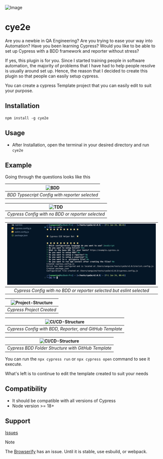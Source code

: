![Image](shots/cye2e_banner.png)
# cye2e

Are you a newbie in QA Engineering? Are you trying to ease your way into Automation? Have you been learning Cypress? Would you like to be able to set up Cypress with a BDD framework and reporter without stress?

If yes, this plugin is for you. Since I started training people in software automation, the majority of problems that I have had to help people resolve is usually around set up. Hence, the reason that I decided to create this plugin so that people can easily setup cypress.

You can create a cypress Template project that you can easily edit to suit your purpose.

## Installation
`npm install -g cye2e`

## Usage
 - After Installation, open the terminal in your desired directory and run `cye2e`

 ## Example

 Going through the questions looks like this


| ![BDD](shots/cy-e2e-09.jpg)   |
|:--:| 
| *BDD Typsecript Config with reporter selected* |

| ![TDD](shots/cy-e2e-10.jpg) |
|:--:| 
| *Cypress Config with no BDD or reporter selected* |


| ![TDD and Eslint](shots/cy-e2e-17.png) |
|:--:| 
| *Cypress Config with no BDD or reporter selected but eslint selected* |

| ![Project-Structure](shots/cy-e2e-11.jpg) |
|:--:| 
| *Cypress Project Created* |

| ![CI/CD-Structure](shots/cy-e2e-16.jpg) |
|:--:| 
| *Cypress Config with BDD, Reporter, and GitHub Template* |

| ![CI/CD-Structure](shots/cy-e2e-15.jpg) |
|:--:| 
| *Cypress BDD Folder Structure with GitHub Template* |

 You can run the `npx cypress run` or `npx cypress open` command to see it execute.

 What's left is to continue to edit the template created to suit your needs


## Compatibility

- It should be compatible with all versions of Cypress 
- Node version >= 18+

## Support

[Issues](https://github.com/bhadmus/cy-config/issues)



> [!NOTE]
> The [Browserify](https://github.com/badeball/cypress-cucumber-preprocessor/issues/1273) has an issue.
> Until it is stable, use esbuild, or webpack.
